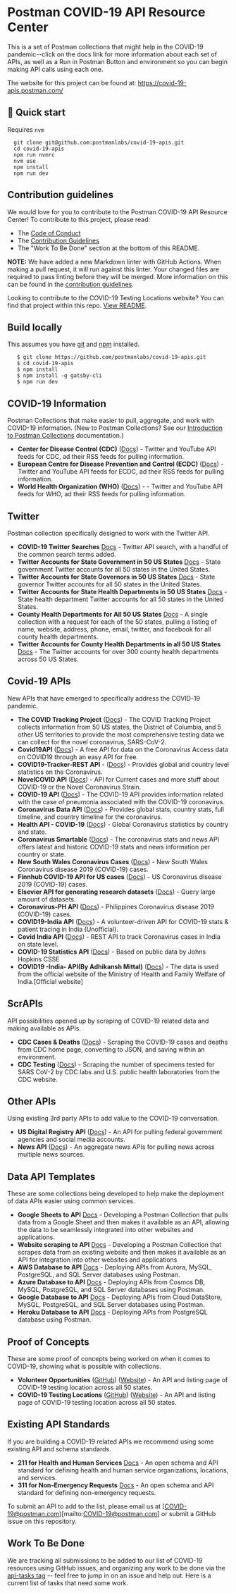 # Postman COVID-19 API Resource Center
This is a set of Postman collections that might help in the COVID-19 pandemic--click on the docs link for more information about each set of APIs, as well as a Run in Postman Button and environment so you can begin making API calls using each one.

The website for this project can be found at: https://covid-19-apis.postman.com/

## 🚀 Quick start

Requires `nvm`

```
  git clone git@github.com:postmanlabs/covid-19-apis.git
  cd covid-19-apis
  npm run nvmrc
  nvm use
  npm install
  npm run dev
```

## Contribution guidelines

We would love for you to contribute to the Postman COVID-19 API Resource Center! To contribute to this project, please read:

* The [Code of Conduct](https://www.postman.com/code-of-conduct)
* The [Contribution Guidelines](CONTRIBUTING.md)
* The "Work To Be Done" section at the bottom of this README.

**NOTE:** We have added a new Markdown linter with GitHub Actions. When making a pull request, it will run against this linter. Your changed files are required to pass linting before they will be merged. More information on this can be found in the [contribution guidelines](CONTRIBUTING.md).

Looking to contribute to the COVID-19 Testing Locations website? You can find that project within this repo. [View README](https://github.com/postmanlabs/covid-19-apis/tree/develop/src/components/TestingSites).

## Build locally
This assumes you have [git](https://git-scm.com/book/en/v2/Getting-Started-Installing-Git) and [npm](https://www.npmjs.com/get-npm) installed.
```
   $ git clone https://github.com/postmanlabs/covid-19-apis.git
   $ cd covid-19-apis
   $ npm install
   $ npm install -g gatsby-cli
   $ npm run dev
```

## COVID-19 Information
Postman Collections that make easier to pull, aggregate, and work with COVID-19 information. (New to Postman Collections? See our [Introduction to Postman Collections](https://learning.postman.com/docs/postman/collections/intro-to-collections/) documentation.)

- **Center for Disease Control (CDC)** ([Docs](https://documenter.getpostman.com/view/8854915/SzS7NkAL?version=latest)) - Twitter and YouTube API feeds for CDC, ad their RSS feeds for pulling information.
- **European Centre for Disease Prevention and Control (ECDC)** ([Docs](https://documenter.getpostman.com/view/8854915/SzS7NkAQ?version=latest)) - Twitter and YouTube API feeds for ECDC, ad their RSS feeds for pulling information.
- **World Health Organization (WHO)** ([Docs](https://documenter.getpostman.com/view/8854915/SzS7NkAS?version=latest)) -  - Twitter and YouTube API feeds for WHO, ad their RSS feeds for pulling information.

## Twitter
Postman collection specifically designed to work with the Twitter API.

- **COVID-19 Twitter Searches** [Docs](https://documenter.getpostman.com/view/8854915/SzS7NkEt?version=latest) - Twitter API search, with a handful of the common search terms added.
- **Twitter Accounts for State Government in 50 US States** [Docs](https://documenter.getpostman.com/view/8854915/SzYT5MzV?version=latest) - State government Twitter accounts for all 50 states in the United States.
- **Twitter Accounts for State Governors in 50 US States** [Docs](https://documenter.getpostman.com/view/8854915/SzYT5MzU?version=latest) - State governor Twitter accounts for all 50 states in the United States.
- **Twitter Accounts for State Health Departments in 50 US States** [Docs](https://documenter.getpostman.com/view/8854915/SzYT5MzW?version=latest) - State health department Twitter accounts for all 50 states in the United States.
- **County Health Departments for All 50 US States** [Docs](https://documenter.getpostman.com/view/8854915/SzYXVdyQ?version=latest) - A single collection with a request for each of the 50 states, pulling a listing of name, website, address, phone, email, twitter, and facebook for all county health departments.
- **Twitter Accounts for County Health Departments in all 50 US States** [Docs](https://documenter.getpostman.com/view/8854915/SzYXVdyR?version=latest) - The Twitter accounts for over 300 county health departments across 50 US States.

## Covid-19 APIs
New APIs that have emerged to specifically address the COVID-19 pandemic.

- **The COVID Tracking Project** ([Docs](https://documenter.getpostman.com/view/8854915/SzS8rjHv?version=latest)) - The COVID Tracking Project collects information from 50 US states, the District of Columbia, and 5 other US territories to provide the most comprehensive testing data we can collect for the novel coronavirus, SARS-CoV-2.
- **Covid19API** ([Docs](https://documenter.getpostman.com/view/10808728/SzS8rjbc?version=latest)) - A free API for data on the Coronavirus Access data on COVID19 through an easy API for free.
- **COVID19-Tracker-REST API** - ([Docs](https://documenter.getpostman.com/view/4074074/SzS7Pkup?version=latest)) - Provides global and country level statistics on the Coronavirus.
- **NovelCOVID API** ([Docs](https://documenter.getpostman.com/view/8854915/SzS7R6uu?version=latest)) - API for Current cases and more stuff about COVID-19 or the Novel Coronavirus Strain.
- **COVID-19 API** ([Docs](https://documenter.getpostman.com/view/8854915/SzS7R74j?version=latest)) - The COVID-19 API provides information related with the case of pneumonia associated with the COVID-19 coronavirus.
- **Coronavirus Data API** ([Docs](https://documenter.getpostman.com/view/8854915/SzS7R74n?version=latest)) - Provides global stats, country stats, full timeline, and country timeline for the coronavirus.
- **Health API - COVID-19** ([Docs](https://documenter.getpostman.com/view/8854915/SzS7R74s?version=latest)) - Global Coronavirus statistics by country and state.
- **Coronavirus Smartable** ([Docs](https://documenter.getpostman.com/view/8854915/SzS7R74q?version=latest)) - The coronavirus stats and news API offers latest and historic COVID-19 stats and news information per country or state.
- **New South Wales Coronavirus Cases** ([Docs](https://documenter.getpostman.com/view/8854915/SzS7R74r?version=latest)) - New South Wales Coronavirus disease 2019 (COVID-19) cases.
- **Finnhub COVID-19 API for US cases** ([Docs](https://documenter.getpostman.com/view/10724784/SzYW3LFa?version=latest)) - US Coronavirus disease 2019 (COVID-19) cases.
- **Elsevier API for generating research datasets** ([Docs](https://documenter.getpostman.com/view/10724784/SzYW3LUn?version=latest)) - Query large amount of datasets.
- **Coronavirus-PH API** ([Docs](https://documenter.getpostman.com/view/4314981/SzYW2fbH?version=latest)) - Philippines Coronavirus disease 2019 (COVID-19) cases.
- **COVID19-India API** ([Docs](https://documenter.getpostman.com/view/10724784/SzYXXKmA?version=latest)) - A volunteer-driven API for COVID-19 stats & patient tracing in India (Unofficial).
- **Covid India API** ([Docs](https://documenter.getpostman.com/view/5310017/SzYW4LYY?version=latest)) - REST API to track Coronavirus cases in India on state level.
- **COVID-19 Statistics API** ([Docs](https://documenter.getpostman.com/view/10724784/SzYXWz3x?version=latest)) - Based on public data by Johns Hopkins CSSE
- **COVID19 -India- API(By Adhikansh Mittal)** ([Docs](https://documenter.getpostman.com/view/5665978/SzYaVdaW?version=latest)) -  The data is used from the official website of the Ministry of Health and Family Welfare of India.[Official website]

## ScrAPIs
API possibilities opened up by scraping of COVID-19 related data and making available as APIs.

- **CDC Cases & Deaths** ([Docs](https://documenter.getpostman.com/view/8854915/SzS7NkTz?version=latest)) - Scraping the COVID-19 cases and deaths from CDC home page, converting to JSON, and saving within an environment.
- **CDC Testing** ([Docs](https://documenter.getpostman.com/view/8854915/SzS7R6gm?version=latest)) - Scraping the number of specimens tested for SARS CoV-2 by CDC labs and U.S. public health laboratories from the CDC website.

## Other APIs
Using existing 3rd party APIs to add value to the COVID-19 conversation.

- **US Digital Registry API** ([Docs](https://documenter.getpostman.com/view/8854915/SzS7NkEm?version=latest)) - An API for pulling federal government agencies and social media accounts.
- **News API** ([Docs](https://documenter.getpostman.com/view/8854915/SzS7NkEp?version=latest)) - An aggregate news APIs for pulling news across multiple news sources.

## Data API Templates
These are some collections being developed to help make the deployment of data APIs easier using common services.

- **Google Sheets to API** [Docs](https://documenter.getpostman.com/view/8854915/SzS8uRXM?version=latest) - Developing a Postman Collection that pulls data from a Google Sheet and then makes it available as an API, allowing the data to be seamlessly integrated into other websites and applications.
- **Website scraping to API** [Docs](https://documenter.getpostman.com/view/8854915/SzS8uRXM?version=latest) - Developing a Postman Collection that scrapes data from an existing website and then makes it available as an API for integration into other websites and applications
- **AWS Database to API** [Docs](https://documenter.getpostman.com/view/8854915/SzS8uRSy?version=latest) - Deploying APIs from Aurora, MySQL, PostgreSQL, and SQL Server databases using Postman.
- **Azure Database to API** [Docs](https://documenter.getpostman.com/view/8854915/SzS8uRT2?version=latest) - Deploying APIs from Cosmos DB, MySQL, PostgreSQL, and SQL Server databases using Postman.
- **Google Database to API** [Docs](https://documenter.getpostman.com/view/8854915/SzS8uRT3?version=latest) - Deploying APIs from Cloud DataStore, MySQL, PostgreSQL, and SQL Server databases using Postman.
- **Heroku Database to API** [Docs](https://documenter.getpostman.com/view/8854915/SzS8uRT4?version=latest) - Deploying APIs from PostgreSQL database using Postman.

## Proof of Concepts
These are some proof of concepts being worked on when it comes to COVID-19, showing what is possible with collections.

- **Volunteer Opportunities** ([GitHub](https://github.com/postman-data-api-templates/volunteer-opportunities)) ([Website](https://postman-data-api-templates.github.io/volunteer-opportunities/)) - An API and listing page of COVID-19 testing location across all 50 states.
- **COVID-19 Testing Locations** ([GitHub](https://github.com/covid-19-testing/locations)) ([Website](https://covid-19-testing.github.io/locations/)) - An API and listing page of COVID-19 testing location across all 50 states.

## Existing API Standards
If you are building a COVID-19 related APIs we recommend using some existing API and schema standards.

- **211 for Health and Human Services** [Docs](https://documenter.getpostman.com/view/8854915/SzS7NkKB?version=latest) - An open schema and API standard for defining health and human service organizations, locations, and services.
- **311 for Non-Emergency Requests** [Docs](https://documenter.getpostman.com/view/8854915/SzS7NkKC?version=latest) - An open schema and API standard for defining non-emergency requests.

To submit an API to add to the list, please email us at [COVID-19@postman.com)[mailto:COVID-19@postman.com] or submit a GitHub issue on this repository.

## Work To Be Done
We are tracking all submissions to be added to our list of COVID-19 resources using GitHub issues, and organizing any work to be done via the [api-tasks tag](https://github.com/postmanlabs/covid-19-apis/issues?q=is%3Aissue+is%3Aopen+label%3Aapi-tasks) -- feel free to jump in on an issue and help out. Here is a current list of tasks that need some work.

